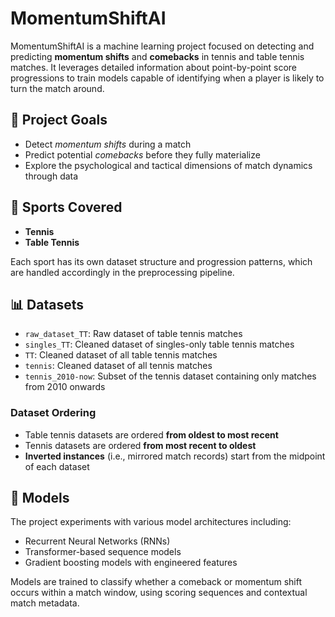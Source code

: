 # MomentumShiftAI

MomentumShiftAI is a machine learning project focused on detecting and predicting **momentum shifts** and **comebacks** in tennis and table tennis matches. It leverages detailed information about point-by-point score progressions to train models capable of identifying when a player is likely to turn the match around.

## 🚀 Project Goals

- Detect *momentum shifts* during a match
- Predict potential *comebacks* before they fully materialize
- Explore the psychological and tactical dimensions of match dynamics through data

## 🏓 Sports Covered

- **Tennis**
- **Table Tennis**

Each sport has its own dataset structure and progression patterns, which are handled accordingly in the preprocessing pipeline.

## 📊 Datasets

- `raw_dataset_TT`: Raw dataset of table tennis matches  
- `singles_TT`: Cleaned dataset of singles-only table tennis matches  
- `TT`: Cleaned dataset of all table tennis matches  
- `tennis`: Cleaned dataset of all tennis matches  
- `tennis_2010-now`: Subset of the tennis dataset containing only matches from 2010 onwards

### Dataset Ordering

- Table tennis datasets are ordered **from oldest to most recent**
- Tennis datasets are ordered **from most recent to oldest**
- **Inverted instances** (i.e., mirrored match records) start from the midpoint of each dataset

## 🧠 Models

The project experiments with various model architectures including:

- Recurrent Neural Networks (RNNs)
- Transformer-based sequence models
- Gradient boosting models with engineered features

Models are trained to classify whether a comeback or momentum shift occurs within a match window, using scoring sequences and contextual match metadata.
